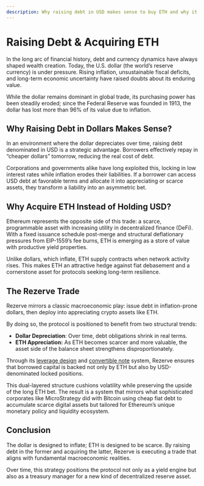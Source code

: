 ```yaml
---
description: Why raising debt in USD makes sense to buy ETH and why it benefits Rezerve?
---
```


# Raising Debt & Acquiring ETH

In the long arc of financial history, debt and currency dynamics have always shaped wealth creation. Today, the U.S. dollar (the world’s reserve currency) is under pressure. Rising inflation, unsustainable fiscal deficits, and long-term economic uncertainty have raised doubts about its enduring value.&#x20;

While the dollar remains dominant in global trade, its purchasing power has been steadily eroded; since the Federal Reserve was founded in 1913, the dollar has lost more than 96% of its value due to inflation.

## Why Raising Debt in Dollars Makes Sense?

In an environment where the dollar depreciates over time, raising debt denominated in USD is a strategic advantage. Borrowers effectively repay in “cheaper dollars” tomorrow, reducing the real cost of debt.&#x20;

Corporations and governments alike have long exploited this, locking in low interest rates while inflation erodes their liabilities. If a borrower can access USD debt at favorable terms and allocate it into appreciating or scarce assets, they transform a liability into an asymmetric bet.

## Why Acquire ETH Instead of Holding USD?

Ethereum represents the opposite side of this trade: a scarce, programmable asset with increasing utility in decentralized finance (DeFi). With a fixed issuance schedule post-merge and structural deflationary pressures from EIP-1559’s fee burns, ETH is emerging as a store of value with productive yield properties.&#x20;

Unlike dollars, which inflate, ETH supply contracts when network activity rises. This makes ETH an attractive hedge against fiat debasement and a cornerstone asset for protocols seeking long-term resilience.

## The Rezerve Trade

Rezerve mirrors a classic macroeconomic play: issue debt in inflation-prone dollars, then deploy into appreciating crypto assets like ETH.

By doing so, the protocol is positioned to benefit from two structural trends:

* **Dollar Depreciation**: Over time, debt obligations shrink in real terms.
* **ETH Appreciation:** As ETH becomes scarcer and more valuable, the asset side of the balance sheet strengthens disproportionately.

Through its [leverage design](leverage-logic.md) and [convertible note](convertible-notes.md) system, Rezerve ensures that borrowed capital is backed not only by ETH but also by USD-denominated locked positions.&#x20;

This dual-layered structure cushions volatility while preserving the upside of the long ETH bet. The result is a system that mirrors what sophisticated corporates like MicroStrategy did with Bitcoin using cheap fiat debt to accumulate scarce digital assets but tailored for Ethereum’s unique monetary policy and liquidity ecosystem.

## Conclusion

The dollar is designed to inflate; ETH is designed to be scarce. By raising debt in the former and acquiring the latter, Rezerve is executing a trade that aligns with fundamental macroeconomic realities.&#x20;

Over time, this strategy positions the protocol not only as a yield engine but also as a treasury manager for a new kind of decentralized reserve asset.
